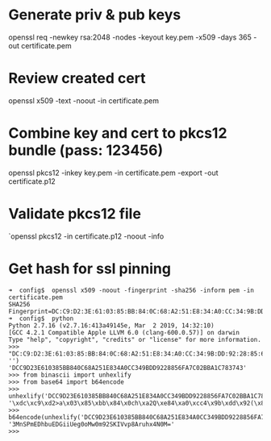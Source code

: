 # Generate priv & pub keys
openssl req -newkey rsa:2048 -nodes -keyout key.pem -x509 -days 365 -out certificate.pem

# Review created cert
openssl x509 -text -noout -in certificate.pem

# Combine key and cert to pkcs12 bundle (pass: 123456)
openssl pkcs12 -inkey key.pem -in certificate.pem -export -out certificate.p12

# Validate pkcs12 file
`openssl pkcs12 -in certificate.p12 -noout -info

# Get hash for ssl pinning
```
➜  config$  openssl x509 -noout -fingerprint -sha256 -inform pem -in certificate.pem 
SHA256 Fingerprint=DC:C9:D2:3E:61:03:85:BB:84:0C:68:A2:51:E8:34:A0:CC:34:9B:DD:92:28:85:6F:A7:C0:2B:BA:1C:78:37:43
➜  config$  python
Python 2.7.16 (v2.7.16:413a49145e, Mar  2 2019, 14:32:10) 
[GCC 4.2.1 Compatible Apple LLVM 6.0 (clang-600.0.57)] on darwin
Type "help", "copyright", "credits" or "license" for more information.
>>> "DC:C9:D2:3E:61:03:85:BB:84:0C:68:A2:51:E8:34:A0:CC:34:9B:DD:92:28:85:6F:A7:C0:2B:BA:1C:78:37:43".replace(':', '')
'DCC9D23E610385BB840C68A251E834A0CC349BDD9228856FA7C02BBA1C783743'
>>> from binascii import unhexlify
>>> from base64 import b64encode
>>> unhexlify('DCC9D23E610385BB840C68A251E834A0CC349BDD9228856FA7C02BBA1C783743')
'\xdc\xc9\xd2>a\x03\x85\xbb\x84\x0ch\xa2Q\xe84\xa0\xcc4\x9b\xdd\x92(\x85o\xa7\xc0+\xba\x1cx7C'
>>> b64encode(unhexlify('DCC9D23E610385BB840C68A251E834A0CC349BDD9228856FA7C02BBA1C783743'))
'3MnSPmEDhbuEDGiiUeg0oMw0m92SKIVvp8Aruhx4N0M='
>>> 

```
